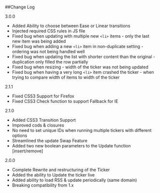 ##Change Log

3.0.0

 - Added Ability to choose between Ease or Linear transitions
 - Injected required CSS rules in JS file
 - Fixed bug when updating with multiple new `<li>` items - only the last new item was being added
 - Fixed bug when adding a new `<li>` item in non-duplicate setting - ordering was not being handled well
 - Fixed bug when updating the list with shorter content than the original - duplication only filled the row partially
 - Fixed bug when resizing - width of the ticker was not being updated
 - Fixed bug when having a very long `<li>` item crashed the ticker - when trying to compare width of items to width of the ticker

2.1.1

 - Fixed CSS3 Support for Firefox
 - Fixed CSS3 Check function to support Fallback for IE

2.1.0

 - Added CSS3 Transition Support
 - Improved cods & closures
 - No need to set unique IDs when running multiple tickers with different options
 - Streamlined the update Swap Feature
 - Added two new boolean parameters to the Update function [insert/remove]

2.0.0

 - Complete Rewrite and restructuring of the Ticker
 - Added the ability to Update the ticker live
 - Added ability to load RSS & update periodically (same domain)
 - Breaking compatibility from 1.x